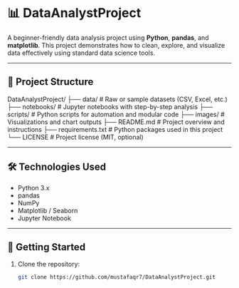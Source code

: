 # 📊 DataAnalystProject

A beginner-friendly data analysis project using **Python**, **pandas**, and **matplotlib**. This project demonstrates how to clean, explore, and visualize data effectively using standard data science tools.

---

## 📁 Project Structure

DataAnalystProject/
├── data/ # Raw or sample datasets (CSV, Excel, etc.)
├── notebooks/ # Jupyter notebooks with step-by-step analysis
├── scripts/ # Python scripts for automation and modular code
├── images/ # Visualizations and chart outputs
├── README.md # Project overview and instructions
├── requirements.txt # Python packages used in this project
└── LICENSE # Project license (MIT, optional)


---

## 🛠️ Technologies Used

- Python 3.x
- pandas
- NumPy
- Matplotlib / Seaborn
- Jupyter Notebook

---

## 🚀 Getting Started

1. Clone the repository:
   ```bash
   git clone https://github.com/mustafaqr7/DataAnalystProject.git

